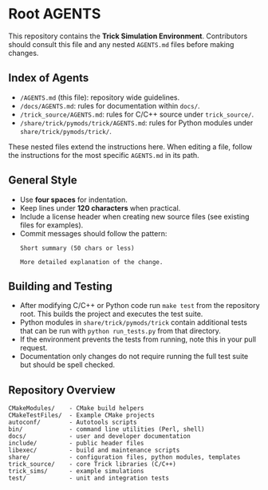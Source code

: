 # Root AGENTS

This repository contains the **Trick Simulation Environment**.  Contributors should consult this file and any nested `AGENTS.md` files before making changes.

## Index of Agents
- `/AGENTS.md` (this file): repository wide guidelines.
- `/docs/AGENTS.md`: rules for documentation within `docs/`.
- `/trick_source/AGENTS.md`: rules for C/C++ source under `trick_source/`.
- `/share/trick/pymods/trick/AGENTS.md`: rules for Python modules under `share/trick/pymods/trick/`.

These nested files extend the instructions here.  When editing a file, follow the instructions for the most specific `AGENTS.md` in its path.

## General Style
- Use **four spaces** for indentation.
- Keep lines under **120 characters** when practical.
- Include a license header when creating new source files (see existing files for examples).
- Commit messages should follow the pattern:
  ```
  Short summary (50 chars or less)

  More detailed explanation of the change.
  ```

## Building and Testing
- After modifying C/C++ or Python code run `make test` from the repository root.  This builds the project and executes the test suite.
- Python modules in `share/trick/pymods/trick` contain additional tests that can be run with `python run_tests.py` from that directory.
- If the environment prevents the tests from running, note this in your pull request.
- Documentation only changes do not require running the full test suite but should be spell checked.

## Repository Overview
```
CMakeModules/    - CMake build helpers
CMakeTestFiles/  - Example CMake projects
autoconf/        - Autotools scripts
bin/             - command line utilities (Perl, shell)
docs/            - user and developer documentation
include/         - public header files
libexec/         - build and maintenance scripts
share/           - configuration files, python modules, templates
trick_source/    - core Trick libraries (C/C++)
trick_sims/      - example simulations
test/            - unit and integration tests
```
